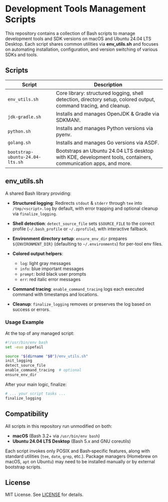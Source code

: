 # Development Tools Management Scripts

This repository contains a collection of Bash scripts to manage development tools and SDK versions on macOS and Ubuntu 24.04 LTS Desktop. Each script shares common utilities via **env\_utils.sh** and focuses on automating installation, configuration, and version switching of various SDKs and tools.

## Scripts

| Script          | Description                                                                                                       |
| --------------- | ----------------------------------------------------------------------------------------------------------------- |
| `env_utils.sh`  | Core library: structured logging, shell detection, directory setup, colored output, command tracing, and cleanup. |
| `jdk-gradle.sh` | Installs and manages OpenJDK & Gradle via SDKMAN!.                                                                |
| `python.sh`     | Installs and manages Python versions via pyenv.                                                                   |
| `golang.sh`     | Installs and manages Go versions via ASDF.                                                                        |
| `bootstrap-ubuntu-24.04-lts.sh` | Bootstraps an Ubuntu 24.04 LTS desktop with KDE, development tools, containers, communication apps, and more. |

## env\_utils.sh

A shared Bash library providing:

* **Structured logging**: Redirects `stdout` & `stderr` through `tee` into `/tmp/<script>.log` by default, with error trapping and optional cleanup via `finalize_logging`.
* **Shell detection**: `detect_source_file` sets `$SOURCE_FILE` to the correct profile (`~/.bash_profile` or `~/.zprofile`), with interactive fallback.
* **Environment directory setup**: `ensure_env_dir` prepares `${ENVIRONMENT_DIR}` (defaulting to `~/.environments`) for per-tool env files.
* **Colored output helpers**:

  * `log`: light gray messages
  * `info`: blue important messages
  * `prompt`: bold black user prompts
  * `err`: red italic error messages
* **Command tracing**: `enable_command_tracing` logs each executed command with timestamps and locations.
* **Cleanup**: `finalize_logging` removes or preserves the log based on success or errors.

### Usage Example

At the top of any managed script:

```bash
#!/usr/bin/env bash
set -euo pipefail

source "$(dirname "$0")/env_utils.sh"
init_logging
detect_source_file
enable_command_tracing  # optional
ensure_env_dir
```

After your main logic, finalize:

```bash
# ... your script tasks ...
finalize_logging
```

## Compatibility

All scripts in this repository run unmodified on both:

* **macOS** (Bash 3.2+ via `/usr/bin/env bash`)
* **Ubuntu 24.04 LTS Desktop** (Bash 5.x and GNU coreutils)

Each script invokes only POSIX and Bash‐specific features, along with standard utilities (`tee`, `date`, `grep`, etc.). Package managers (Homebrew on macOS, `apt` on Ubuntu) may need to be installed manually or by external bootstrap scripts.


## License

MIT License. See [LICENSE](LICENSE) for details.
